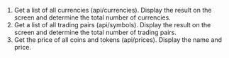 1. Get a list of all currencies (api/currencies). Display the result on the screen and determine the total number of currencies.
2. Get a list of all trading pairs (api/symbols). Display the result on the screen and determine the total number of trading pairs.
3. Get the price of all coins and tokens (api/prices). Display the name and price.
